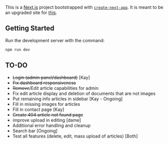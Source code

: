 This is a [Next.js](https://nextjs.org) project bootstrapped with [`create-next-app`](https://nextjs.org/docs/app/api-reference/cli/create-next-app). It is meant to be an upgraded site for [this](https://uniford300.org).

## Getting Started
Run the development server with the command:

```bash
npm run dev
```
## TO-DO
- ~~Login (admin panel/dashboard)~~ [Kay]
- ~~Fix dashboard responsiveness~~
- ~~Remove~~/Edit article capabilities for admin
- Fix edit article display and deletion of documents that are not images
- Put remaining info articles in sidebar [Kay - Ongoing]
- Fill in missing images for articles
- Fill in contact page [Kay]
- ~~Create 404 article not found page~~
- improve upload in editing [dame]
- Additional error handling and cleanup
- Search bar [Ongoing]
- Test all features (delete, edit, mass upload of articles) [Both]

